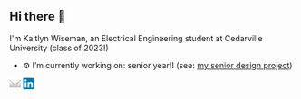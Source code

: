 ## Hi there 👋

I'm Kaitlyn Wiseman, an Electrical Engineering student at Cedarville University (class of 2023!)

- ⚙ I’m currently working on: senior year!! (see: [my senior design project](https://github.com/RenMurakami/autonav))

[![email][2]][1]  [![linkedin][3]][4]

<!--### [✉](mailto:kaitlynwiseman@cedarville.edu)  |  [💼](https://www.linkedin.com/in/kaitlyn-wiseman/)-->

[1]: mailto:kaitlynwiseman@cedarville.edu
[2]: https://raw.githubusercontent.com/wisemankaitlyn/wisemankaitlyn/main/images/email.png
[3]: https://raw.githubusercontent.com/wisemankaitlyn/wisemankaitlyn/main/images/linkedin.png
[4]: https://www.linkedin.com/in/kaitlyn-wiseman/
